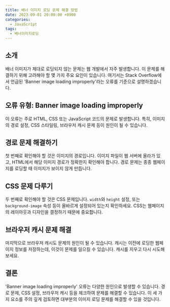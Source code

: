 ```yaml
---
title: 배너 이미지 로딩 문제 해결 방법
date: 2023-09-01 20:00:00 +0900
categories:
  - JavaScript
tags:
  - 베너이미지로딩
---
```


## 소개
배너 이미지가 제대로 로딩되지 않는 문제는 웹 개발에서 자주 발생합니다. 이 문제를 해결하기 위해 고려해야 할 몇 가지 주요 요인이 있습니다. 여기서는 Stack Overflow에서 언급된 'Banner image loading improperly'라는 오류를 기준으로 설명하겠습니다.

## 오류 유형: Banner image loading improperly
이 오류는 주로 HTML, CSS 또는 JavaScript 코드의 문제로 발생합니다. 특히, 이미지의 경로 설정, CSS 스타일링, 브라우저 캐시 문제 등이 원인이 될 수 있습니다.

## 경로 문제 해결하기
첫 번째로 확인해야 할 것은 이미지의 경로입니다. 이미지 파일이 웹 서버에 올라가 있고, HTML에서 해당 이미지 경로가 정확한지 확인해야 합니다. 경로 문제는 종종 웹페이지를 로딩할 때 이미지가 보이지 않게 만듭니다.

## CSS 문제 다루기
두 번째로 확인해야 할 것은 CSS 문제입니다. `width`와 `height` 설정, 또는 `background-image` 속성 등이 올바르게 설정되어 있는지 확인하세요. CSS는 웹페이지의 레이아웃과 디자인을 결정하기 때문에 중요합니다.

## 브라우저 캐시 문제 해결
마지막으로 브라우저 캐시도 문제의 원인이 될 수 있습니다. 캐시는 이전에 로딩한 웹페이지 정보를 저장하는데, 이것이 문제를 일으킬 수 있습니다. 캐시를 지우고 다시 시도해보세요.

## 결론
'Banner image loading improperly' 오류는 다양한 원인으로 발생할 수 있습니다. 경로 문제, CSS 설정, 브라우저 캐시 등을 체크하여 문제를 해결할 수 있습니다. 이 세 가지 요소를 주의 깊게 검토하면 대부분의 이미지 로딩 문제를 해결할 수 있을 것입니다.